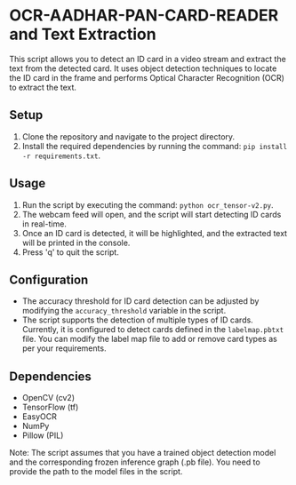 # OCR-AADHAR-PAN-CARD-READER and Text Extraction


This script allows you to detect an ID card in a video stream and extract the text from the detected card. It uses object detection techniques to locate the ID card in the frame and performs Optical Character Recognition (OCR) to extract the text.

## Setup

1. Clone the repository and navigate to the project directory.
2. Install the required dependencies by running the command: `pip install -r requirements.txt`.

## Usage

1. Run the script by executing the command: `python ocr_tensor-v2.py`.
2. The webcam feed will open, and the script will start detecting ID cards in real-time.
3. Once an ID card is detected, it will be highlighted, and the extracted text will be printed in the console.
4. Press 'q' to quit the script.

## Configuration

- The accuracy threshold for ID card detection can be adjusted by modifying the `accuracy_threshold` variable in the script.
- The script supports the detection of multiple types of ID cards. Currently, it is configured to detect cards defined in the `labelmap.pbtxt` file. You can modify the label map file to add or remove card types as per your requirements.

## Dependencies

- OpenCV (cv2)
- TensorFlow (tf)
- EasyOCR
- NumPy
- Pillow (PIL)

Note: The script assumes that you have a trained object detection model and the corresponding frozen inference graph (.pb file). You need to provide the path to the model files in the script.


